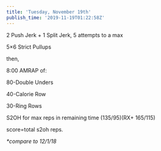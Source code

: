 ```yaml
---
title: 'Tuesday, November 19th'
publish_time: '2019-11-19T01:22:58Z'
---
```


2 Push Jerk + 1 Split Jerk, 5 attempts to a max

5×6 Strict Pullups

then,

8:00 AMRAP of:

80-Double Unders

40-Calorie Row

30-Ring Rows

S2OH for max reps in remaining time (135/95)(RX+ 165/115)

score=total s2oh reps.

*\*compare to 12/1/18*
